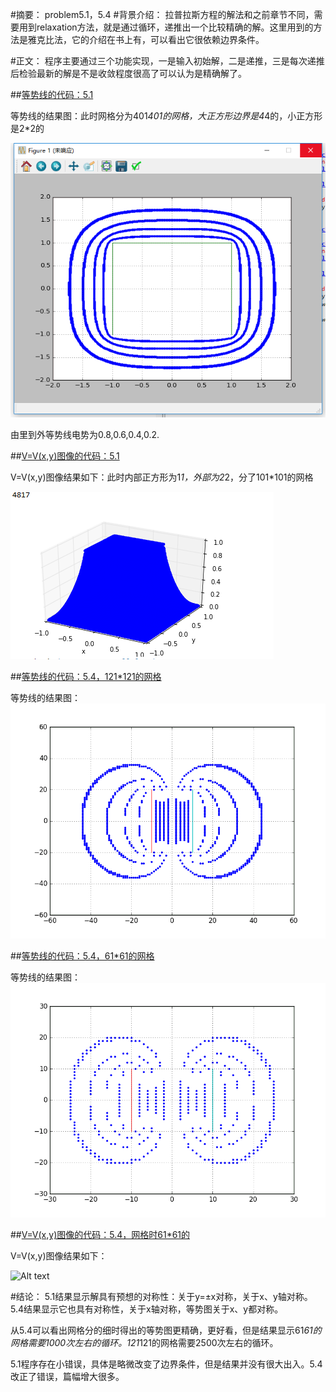 #摘要：
problem5.1，5.4
#背景介绍：
拉普拉斯方程的解法和之前章节不同，需要用到relaxation方法，就是通过循环，递推出一个比较精确的解。这里用到的方法是雅克比法，它的介绍在书上有，可以看出它很依赖边界条件。

#正文：
程序主要通过三个功能实现，一是输入初始解，二是递推，三是每次递推后检验最新的解是不是收敛程度很高了可以认为是精确解了。

##[等势线的代码：5.1](https://github.com/woshishuishuishuishui/compuational_physics_N2014301020042/blob/master/5.1%20等势面.py)

等势线的结果图：此时网格分为401*401的网格，大正方形边界是4*4的，小正方形是2*2的

![Alt text](https://github.com/woshishuishuishuishui/compuational_physics_N2014301020042/blob/master/QQ截图20161210214015.png)


由里到外等势线电势为0.8,0.6,0.4,0.2.

##[V=V(x,y)图像的代码：5.1](https://github.com/woshishuishuishuishui/compuational_physics_N2014301020042/blob/master/5.1%20V(x%2Cy).py)

V=V(x,y)图像结果如下：此时内部正方形为1*1，外部为2*2，分了101*101的网格

![Alt text](https://github.com/woshishuishuishuishui/compuational_physics_N2014301020042/blob/master/5.1V(x%2Cy).png)

##[等势线的代码：5.4，121*121的网格](https://github.com/woshishuishuishuishui/compuational_physics_N2014301020042/blob/master/5.4等势图%20121x121.py)

等势线的结果图：
![Alt text](https://github.com/woshishuishuishuishui/compuational_physics_N2014301020042/blob/master/5.4等势图%20121x121.png)


##[等势线的代码：5.4，61*61的网格](https://github.com/woshishuishuishuishui/compuational_physics_N2014301020042/blob/master/5.4等势图%2061x61.py)

等势线的结果图：
![Alt text](https://github.com/woshishuishuishuishui/compuational_physics_N2014301020042/blob/master/5.4等势图%2061x61.png)

##[V=V(x,y)图像的代码：5.4，网格时61*61的](https://github.com/woshishuishuishuishui/compuational_physics_N2014301020042/blob/master/5.4%20V(x，y).py)


V=V(x,y)图像结果如下：

![Alt text](https://github.com/woshishuishuishuishui/compuational_physics_N2014301020042/blob/master/5.4V(x%2Cy)，61x61.png)




#结论：
5.1结果显示解具有预想的对称性：关于y=±x对称，关于x、y轴对称。5.4结果显示它也具有对称性，关于x轴对称，等势图关于x、y都对称。


从5.4可以看出网格分的细时得出的等势图更精确，更好看，但是结果显示61*61的网格需要1000次左右的循环。121*121的网格需要2500次左右的循环。


5.1程序存在小错误，具体是略微改变了边界条件，但是结果并没有很大出入。5.4改正了错误，篇幅增大很多。
